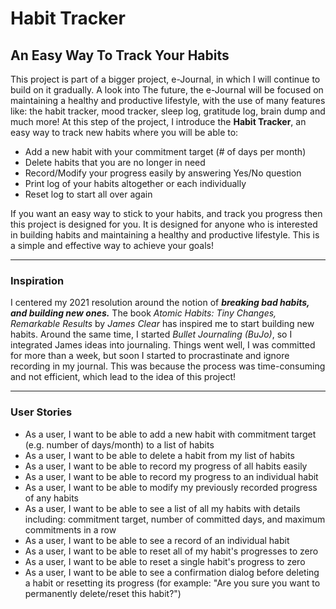 # Habit Tracker

## An Easy Way To Track Your Habits

This project is part of a bigger project, e-Journal, in which I will continue to build on it gradually. A look into
The future, the e-Journal will be focused on maintaining a healthy and productive lifestyle, with the use of many
features like: the habit tracker, mood tracker, sleep log, gratitude log, brain dump and much more! At this step of the
project, I introduce the **Habit Tracker**, an easy way to track new habits where you will be able to:
- Add a new habit with your commitment target (# of days per month)
- Delete habits that you are no longer in need
- Record/Modify your progress easily by answering Yes/No question
- Print log of your habits altogether or each individually
- Reset log to start all over again

If you want an easy way to stick to your habits, and track you progress then this project is designed for you. It is 
designed for anyone who is interested in building habits and maintaining a healthy and productive lifestyle. This is 
a simple and effective way to achieve your goals!

***

### Inspiration

I centered my 2021 resolution around the notion of ***breaking bad habits, and building new ones.*** The book *Atomic
Habits: Tiny Changes, Remarkable Results* by *James Clear* has inspired me to start building new habits. Around the same
time, I started *Bullet Journaling (BuJo)*, so I integrated James ideas into journaling. Things went well, I was
committed for more than a week, but soon I started to procrastinate and ignore recording in my journal. This was because
the process was time-consuming and not efficient, which lead to the idea of this project!

***

### User Stories

- As a user, I want to be able to add a new habit with commitment target (e.g. number of days/month) to a list of habits
- As a user, I want to be able to delete a habit from my list of habits
- As a user, I want to be able to record my progress of all habits easily
- As a user, I want to be able to record my progress to an individual habit
- As a user, I want to be able to modify my previously recorded progress of any habits
- As a user, I want to be able to see a list of all my habits with details including: commitment target, number of
committed days, and maximum commitments in a row
- As a user, I want to be able to see a record of an individual habit
- As a user, I want to be able to reset all of my habit's progresses to zero 
- As a user, I want to be able to reset a single habit's progress to zero
- As a user, I want to be able to see a confirmation dialog before deleting a habit or resetting its progress
(for example: "Are you sure you want to permanently delete/reset this habit?")